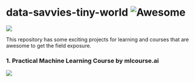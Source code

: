 # data-savvies-tiny-world ![Awesome](https://cdn.rawgit.com/sindresorhus/awesome/d7305f38d29fed78fa85652e3a63e154dd8e8829/media/badge.svg)


![](https://media.giphy.com/media/jYl67ehKv4IJq/giphy.gif)

This repository has some exciting projects for learning and courses that are awesome to get the field exposure. 



### 1. Practical Machine Learning Course by mlcourse.ai
<a href="https://mlcourse.ai"><img src="https://habrastorage.org/files/fd4/502/43d/fd450243dd604b81b9713213a247aa20.jpg"></a>
